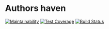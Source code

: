 # Authors haven

[![Maintainability](https://api.codeclimate.com/v1/badges/aeb6f6905f2dbebaa048/maintainability)](https://codeclimate.com/github/andela/savage_rangers-ah-frontend/maintainability) [![Test Coverage](https://api.codeclimate.com/v1/badges/aeb6f6905f2dbebaa048/test_coverage)](https://codeclimate.com/github/andela/savage_rangers-ah-frontend/test_coverage)
[![Build Status](https://travis-ci.com/andela/savage_rangers-ah-frontend.svg?branch=develop)](https://travis-ci.com/andela/savage_rangers-ah-frontend)
